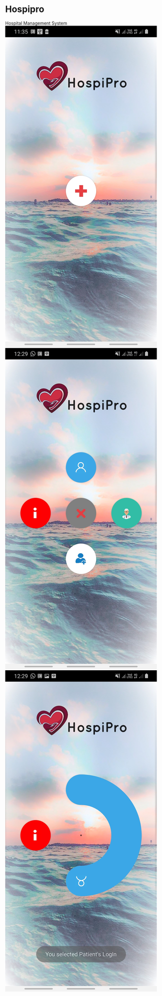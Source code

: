 # Hospipro
Hospital  Management System
![](./Screenshot_20191006-113526_HospiPro2.jpg)
![](./Screenshot_20191006-122932_HospiPro2.jpg)
![](./Screenshot_20191006-122939_HospiPro2.jpg)
